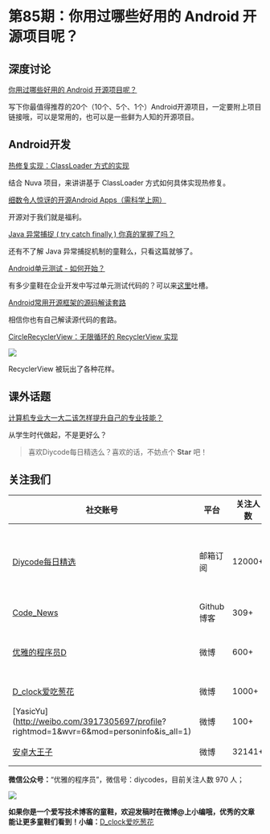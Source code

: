 # 第85期：你用过哪些好用的 Android 开源项目呢？

## 深度讨论

[你用过哪些好用的 Android 开源项目呢？](http://www.diycode.cc/topics/303)

写下你最值得推荐的20个（10个、5个、1个）Android开源项目，一定要附上项目链接哦，可以是常用的，也可以是一些鲜为人知的开源项目。

## Android开发

[热修复实现：ClassLoader 方式的实现](http://jaeger.itscoder.com/android/2016/09/20/nuva-source-code-analysis.html)

结合 Nuva 项目，来讲讲基于 ClassLoader 方式如何具体实现热修复。

[细数令人惊讶的开源Android Apps（需科学上网）](https://medium.freecodecamp.com/android-amazing-open-source-apps-e44f520593cc#.dkyysfn5l)

开源对于我们就是福利。

[Java 异常捕捉 ( try catch finally ) 你真的掌握了吗？](http://www.blogjava.net/fancydeepin/archive/2012/07/08/382508.html)

还有不了解 Java 异常捕捉机制的童鞋么，只看这篇就够了。

[Android单元测试 - 如何开始？](http://www.jianshu.com/p/bc99678b1d6e)

有多少童鞋在企业开发中写过单元测试代码的？可以来[这里](http://www.diycode.cc/topics/267)吐槽。

[Android常用开源框架的源码解读套路](http://silencedut.com/2016/09/09/Android%E5%B8%B8%E7%94%A8%E5%BC%80%E6%BA%90%E6%A1%86%E6%9E%B6%E7%9A%84%E6%BA%90%E7%A0%81%E8%A7%A3%E8%AF%BB%E5%A5%97%E8%B7%AF/)

相信你也有自己解读源代码的套路。

[CircleRecyclerView：无限循环的 RecyclerView 实现](https://github.com/kHRYSTAL/CircleRecyclerView)

![](https://github.com/kHRYSTAL/CircleRecyclerView/raw/master/screenshot/screenshot1.gif)

RecyclerView 被玩出了各种花样。

## 课外话题

[计算机专业大一大二该怎样提升自己的专业技能？](https://www.zhihu.com/question/31072723)

从学生时代做起，不是更好么？

> 喜欢Diycode每日精选么？喜欢的话，不妨点个 **Star** 吧！

## 关注我们

| 社交账号  |  平台  | 关注人数 | 说明 |
| -------- | -------- | -------- | -------- |
| [Diycode每日精选](http://list.qq.com/cgi-bin/qf_invite?id=d469993d2c888e971c0fbb2309c4d84256968386b126b967)|   邮箱订阅  | 12000+ | 每日分享一次Android、iOS、Swfit技术干货  |
| [Code_News](https://github.com/DiyCodes/code_news) |    Github博客  |309+ | 每日邮件推送列表  |
| [优雅的程序员D](http://weibo.com/u/5891258264) |   微博  | 600+ | 官方微博，每日分享开源信息  |
| [D_clock爱吃葱花](http://weibo.com/u/2480694892)  |   微博  | 1000+ | 日报发起人  |
|[YasicYu](http://weibo.com/3917305697/profile? rightmod=1&wvr=6&mod=personinfo&is_all=1)  |   微博  | 100+ | 日报发起人  |
|[安卓大王子](http://weibo.com/apkbus/)   |   微博  | 32141+ | 日报发起人  |



**微信公众号：**“优雅的程序员”，微信号：diycodes，目前关注人数 970 人；

![](http://upload-images.jianshu.io/upload_images/1846413-b42abfa70f909099.jpg?imageMogr2/auto-orient/strip%7CimageView2/2/w/1240)

**如果你是一个爱写技术博客的童鞋，欢迎发稿时在微博@上小编哦，优秀的文章能让更多童鞋们看到！小编：**[D_clock爱吃葱花](http://weibo.com/2480694892/profile?rightmod=1&wvr=6&mod=personinfo&is_all=1)
